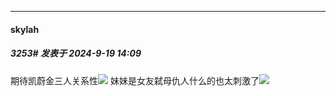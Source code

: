 ﻿
*****

####  skylah  
##### 3253#       发表于 2024-9-19 14:09

期待凯蔚金三人关系性<img src="https://static.saraba1st.com/image/smiley/face2017/041.png" referrerpolicy="no-referrer">
妹妹是女友弑母仇人什么的也太刺激了<img src="https://static.saraba1st.com/image/smiley/face2017/076.png" referrerpolicy="no-referrer">

